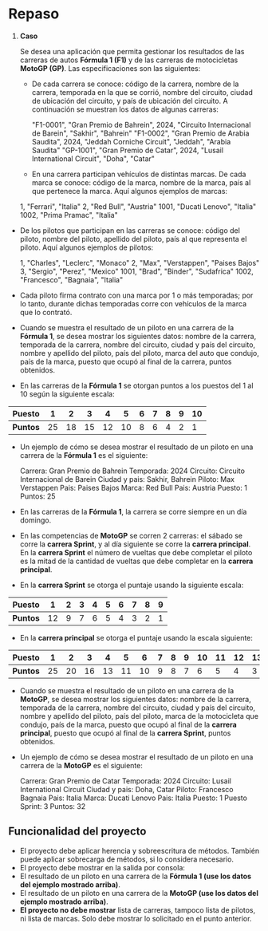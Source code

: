 # Repaso

1. **Caso** 

   Se desea una aplicación que permita gestionar los resultados de las carreras de autos **Fórmula 1 (F1)** y de las carreras de motocicletas **MotoGP (GP)**. Las especificaciones son las siguientes: 

   - De cada carrera se conoce: código de la carrera, nombre de la carrera, temporada en la que se corrió, nombre del circuito, ciudad de ubicación del circuito, y país de ubicación del circuito. A continuación se muestran los datos de algunas carreras: 

      "F1-0001", "Gran Premio de Bahrein", 2024, "Circuito Internacional de Barein", "Sakhir", "Bahrein" 
      "F1-0002", "Gran Premio de Arabia Saudita", 2024, "Jeddah Corniche Circuit", "Jeddah", "Arabia Saudita" 
      "GP-1001", "Gran Premio de Catar", 2024, "Lusail International Circuit", "Doha", "Catar" 

   - En una carrera participan vehículos de distintas marcas. De cada marca se conoce: código de la marca, nombre de la marca, país al que pertenece la marca. Aquí algunos ejemplos de marcas: 

   1, "Ferrari", "Italia" 
   2, "Red Bull", "Austria" 
   1001, "Ducati Lenovo", "Italia"
   1002, "Prima Pramac", "Italia" 

- De los pilotos que participan en las carreras se conoce: código del piloto, nombre del piloto, apellido del piloto, país al que representa el piloto. Aquí algunos ejemplos de pilotos: 

   1, "Charles", "Leclerc", "Monaco" 
   2, "Max", "Verstappen", "Paises Bajos" 3, "Sergio", "Perez", "Mexico" 
   1001, "Brad", "Binder", "Sudafrica" 1002, "Francesco", "Bagnaia", "Italia" 

- Cada piloto firma contrato con una marca por 1 o más temporadas; por lo tanto, durante dichas temporadas corre con vehículos de la marca que lo contrató. 
- Cuando se muestra el resultado de un piloto en una carrera de la **Fórmula 1**, se desea mostrar los siguientes datos: nombre de la carrera, temporada de la carrera, nombre del circuito, ciudad y país del circuito, nombre y apellido del piloto, país del piloto, marca del auto que condujo, país de la marca, puesto que ocupó al final de la carrera, puntos obtenidos. 
- En las carreras de la **Fórmula 1** se otorgan puntos a los puestos del 1 al 10 según la siguiente escala: 

|**Puesto** |1 |2 |3 |4 |5 |6 |7 |8 |9 |10 |
| - | - | - | - | - | - | - | - | - | - | - |
|**Puntos** |25 |18 |15 |12 |10 |8 |6 |4 |2 |1 |

- Un ejemplo de cómo se desea mostrar el resultado de un piloto en una carrera de la **Fórmula 1** es el siguiente: 

   Carrera: Gran Premio de Bahrein Temporada: 2024 
   Circuito: Circuito Internacional de Barein Ciudad y pais: Sakhir, Bahrein 
   Piloto: Max Verstappen 
   Pais: Paises Bajos 
   Marca: Red Bull 
   Pais: Austria 
   Puesto: 1 
   Puntos: 25 

- En las carreras de la **Fórmula 1**, la carrera se corre siempre en un día domingo. 
- En las competencias de **MotoGP** se corren 2 carreras: el sábado se corre la **carrera Sprint**, y al día siguiente se corre la **carrera principal**. En la **carrera Sprint** el número de vueltas que debe completar el piloto es la mitad de la cantidad de vueltas que debe completar en la **carrera principal**. 
- En la **carrera Sprint** se otorga el puntaje usando la siguiente escala: 

|**Puesto** |1 |2 |3 |4 |5 |6 |7 |8 |9 |
| - | - | - | - | - | - | - | - | - | - |
|**Puntos** |12 |9 |7 |6 |5 |4 |3 |2 |1 |

- En la **carrera principal** se otorga el puntaje usando la escala siguiente: 

|**Puesto** |1 |2 |3 |4 |5 |6 |7 |8 |9 |10 |11 |12 |13 |14 |15 |
| - | - | - | - | - | - | - | - | - | - | - | - | - | - | - | - |
|**Puntos** |25 |20 |16 |13 |11 |10 |9 |8 |7 |6 |5 |4 |3 |2 |1 |

- Cuando se muestra el resultado de un piloto en una carrera de la **MotoGP**, se desea mostrar los siguientes datos: nombre de la carrera, temporada de la carrera, nombre del circuito, ciudad y país del circuito, nombre y apellido del piloto, país del piloto, marca de la motocicleta que condujo, país de la marca, puesto que ocupó al final de la **carrera principal**, puesto que ocupó al final de la **carrera Sprint**, puntos obtenidos. 
- Un ejemplo de cómo se desea mostrar el resultado de un piloto en una carrera de la **MotoGP** es el siguiente: 

   Carrera: Gran Premio de Catar Temporada: 2024 
   Circuito: Lusail International Circuit Ciudad y pais: Doha, Catar 
   Piloto: Francesco Bagnaia 
   Pais: Italia 
   Marca: Ducati Lenovo 
   Pais: Italia 
   Puesto: 1 
   Puesto Sprint: 3 
   Puntos: 32 

## **Funcionalidad del proyecto** 
- El proyecto debe aplicar herencia y sobreescritura de métodos. También puede aplicar sobrecarga de métodos, si lo considera necesario. 
- El proyecto debe mostrar en la salida por consola: 
- El resultado de un piloto en una carrera de la **Fórmula 1 (use los datos del ejemplo mostrado arriba)**. 
- El resultado de un piloto en una carrera de la **MotoGP (use los datos del ejemplo mostrado arriba)**. 
- **El proyecto no debe mostrar** lista de carreras, tampoco lista de pilotos, ni lista de marcas. Solo debe mostrar lo solicitado en el punto anterior.
